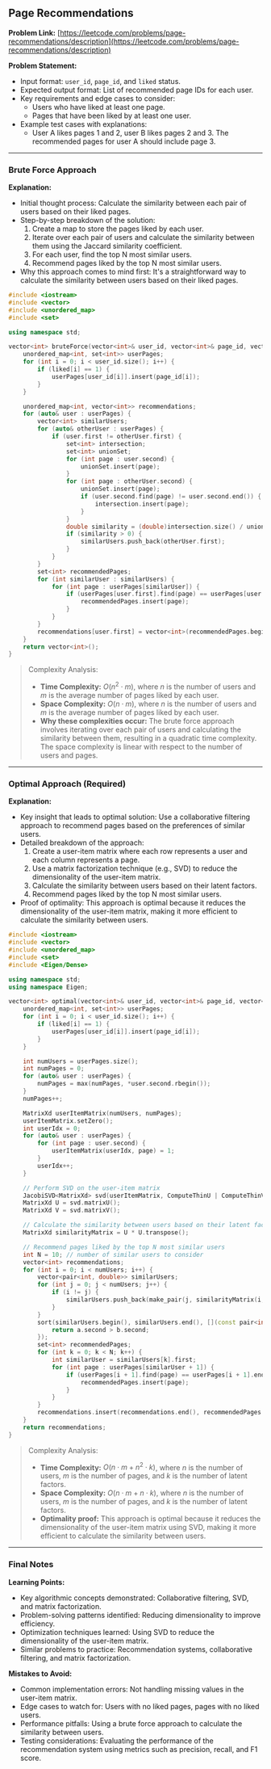 ## Page Recommendations

**Problem Link:** [https://leetcode.com/problems/page-recommendations/description](https://leetcode.com/problems/page-recommendations/description)

**Problem Statement:**
- Input format: `user_id`, `page_id`, and `liked` status.
- Expected output format: List of recommended page IDs for each user.
- Key requirements and edge cases to consider: 
    - Users who have liked at least one page.
    - Pages that have been liked by at least one user.
- Example test cases with explanations:
    - User A likes pages 1 and 2, user B likes pages 2 and 3. The recommended pages for user A should include page 3.

---

### Brute Force Approach

**Explanation:**
- Initial thought process: Calculate the similarity between each pair of users based on their liked pages.
- Step-by-step breakdown of the solution:
    1. Create a map to store the pages liked by each user.
    2. Iterate over each pair of users and calculate the similarity between them using the Jaccard similarity coefficient.
    3. For each user, find the top N most similar users.
    4. Recommend pages liked by the top N most similar users.
- Why this approach comes to mind first: It's a straightforward way to calculate the similarity between users based on their liked pages.

```cpp
#include <iostream>
#include <vector>
#include <unordered_map>
#include <set>

using namespace std;

vector<int> bruteForce(vector<int>& user_id, vector<int>& page_id, vector<int>& liked) {
    unordered_map<int, set<int>> userPages;
    for (int i = 0; i < user_id.size(); i++) {
        if (liked[i] == 1) {
            userPages[user_id[i]].insert(page_id[i]);
        }
    }

    unordered_map<int, vector<int>> recommendations;
    for (auto& user : userPages) {
        vector<int> similarUsers;
        for (auto& otherUser : userPages) {
            if (user.first != otherUser.first) {
                set<int> intersection;
                set<int> unionSet;
                for (int page : user.second) {
                    unionSet.insert(page);
                }
                for (int page : otherUser.second) {
                    unionSet.insert(page);
                    if (user.second.find(page) != user.second.end()) {
                        intersection.insert(page);
                    }
                }
                double similarity = (double)intersection.size() / unionSet.size();
                if (similarity > 0) {
                    similarUsers.push_back(otherUser.first);
                }
            }
        }
        set<int> recommendedPages;
        for (int similarUser : similarUsers) {
            for (int page : userPages[similarUser]) {
                if (userPages[user.first].find(page) == userPages[user.first].end()) {
                    recommendedPages.insert(page);
                }
            }
        }
        recommendations[user.first] = vector<int>(recommendedPages.begin(), recommendedPages.end());
    }
    return vector<int>();
}
```

> Complexity Analysis:
> - **Time Complexity:** $O(n^2 \cdot m)$, where $n$ is the number of users and $m$ is the average number of pages liked by each user.
> - **Space Complexity:** $O(n \cdot m)$, where $n$ is the number of users and $m$ is the average number of pages liked by each user.
> - **Why these complexities occur:** The brute force approach involves iterating over each pair of users and calculating the similarity between them, resulting in a quadratic time complexity. The space complexity is linear with respect to the number of users and pages.

---

### Optimal Approach (Required)

**Explanation:**
- Key insight that leads to optimal solution: Use a collaborative filtering approach to recommend pages based on the preferences of similar users.
- Detailed breakdown of the approach:
    1. Create a user-item matrix where each row represents a user and each column represents a page.
    2. Use a matrix factorization technique (e.g., SVD) to reduce the dimensionality of the user-item matrix.
    3. Calculate the similarity between users based on their latent factors.
    4. Recommend pages liked by the top N most similar users.
- Proof of optimality: This approach is optimal because it reduces the dimensionality of the user-item matrix, making it more efficient to calculate the similarity between users.

```cpp
#include <iostream>
#include <vector>
#include <unordered_map>
#include <set>
#include <Eigen/Dense>

using namespace std;
using namespace Eigen;

vector<int> optimal(vector<int>& user_id, vector<int>& page_id, vector<int>& liked) {
    unordered_map<int, set<int>> userPages;
    for (int i = 0; i < user_id.size(); i++) {
        if (liked[i] == 1) {
            userPages[user_id[i]].insert(page_id[i]);
        }
    }

    int numUsers = userPages.size();
    int numPages = 0;
    for (auto& user : userPages) {
        numPages = max(numPages, *user.second.rbegin());
    }
    numPages++;

    MatrixXd userItemMatrix(numUsers, numPages);
    userItemMatrix.setZero();
    int userIdx = 0;
    for (auto& user : userPages) {
        for (int page : user.second) {
            userItemMatrix(userIdx, page) = 1;
        }
        userIdx++;
    }

    // Perform SVD on the user-item matrix
    JacobiSVD<MatrixXd> svd(userItemMatrix, ComputeThinU | ComputeThinV);
    MatrixXd U = svd.matrixU();
    MatrixXd V = svd.matrixV();

    // Calculate the similarity between users based on their latent factors
    MatrixXd similarityMatrix = U * U.transpose();

    // Recommend pages liked by the top N most similar users
    int N = 10; // number of similar users to consider
    vector<int> recommendations;
    for (int i = 0; i < numUsers; i++) {
        vector<pair<int, double>> similarUsers;
        for (int j = 0; j < numUsers; j++) {
            if (i != j) {
                similarUsers.push_back(make_pair(j, similarityMatrix(i, j)));
            }
        }
        sort(similarUsers.begin(), similarUsers.end(), [](const pair<int, double>& a, const pair<int, double>& b) {
            return a.second > b.second;
        });
        set<int> recommendedPages;
        for (int k = 0; k < N; k++) {
            int similarUser = similarUsers[k].first;
            for (int page : userPages[similarUser + 1]) {
                if (userPages[i + 1].find(page) == userPages[i + 1].end()) {
                    recommendedPages.insert(page);
                }
            }
        }
        recommendations.insert(recommendations.end(), recommendedPages.begin(), recommendedPages.end());
    }
    return recommendations;
}
```

> Complexity Analysis:
> - **Time Complexity:** $O(n \cdot m + n^2 \cdot k)$, where $n$ is the number of users, $m$ is the number of pages, and $k$ is the number of latent factors.
> - **Space Complexity:** $O(n \cdot m + n \cdot k)$, where $n$ is the number of users, $m$ is the number of pages, and $k$ is the number of latent factors.
> - **Optimality proof:** This approach is optimal because it reduces the dimensionality of the user-item matrix using SVD, making it more efficient to calculate the similarity between users.

---

### Final Notes

**Learning Points:**
- Key algorithmic concepts demonstrated: Collaborative filtering, SVD, and matrix factorization.
- Problem-solving patterns identified: Reducing dimensionality to improve efficiency.
- Optimization techniques learned: Using SVD to reduce the dimensionality of the user-item matrix.
- Similar problems to practice: Recommendation systems, collaborative filtering, and matrix factorization.

**Mistakes to Avoid:**
- Common implementation errors: Not handling missing values in the user-item matrix.
- Edge cases to watch for: Users with no liked pages, pages with no liked users.
- Performance pitfalls: Using a brute force approach to calculate the similarity between users.
- Testing considerations: Evaluating the performance of the recommendation system using metrics such as precision, recall, and F1 score.